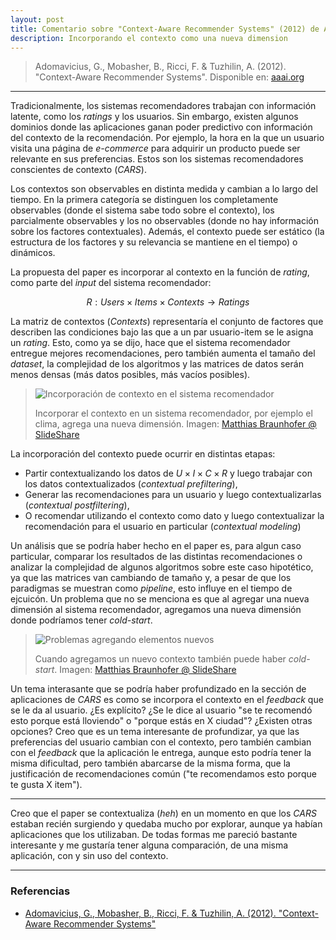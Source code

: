 ```yaml
---
layout: post
title: Comentario sobre "Context-Aware Recommender Systems" (2012) de Adomavicius, G., Mobasher, B., Ricci, F. & Tuzhilin, A.
description: Incorporando el contexto como una nueva dimension
---
```


> Adomavicius, G., Mobasher, B., Ricci, F. & Tuzhilin, A. (2012). "Context-Aware Recommender Systems". Disponible en: [aaai.org](https://www.aaai.org/ojs/index.php/aimagazine/article/view/2364)

---

Tradicionalmente, los sistemas recomendadores trabajan con información latente, como los *ratings* y los usuarios. Sin embargo, existen algunos dominios donde las aplicaciones ganan poder predictivo con información del contexto de la recomendación. Por ejemplo, la hora en la que un usuario visita una página de *e-commerce* para adquirir un producto puede ser relevante en sus preferencias. Estos son los sistemas recomendadores conscientes de contexto (*CARS*).

Los contextos son observables en distinta medida y cambian a lo largo del tiempo. En la primera categoría se distinguen los completamente observables (donde el sistema sabe todo sobre el contexto), los parcialmente observables y los no observables (donde no hay información sobre los factores contextuales). Además, el contexto puede ser estático (la estructura de los factores y su relevancia se mantiene en el tiempo) o dinámicos.

La propuesta del paper es incorporar al contexto en la función de *rating*, como parte del *input* del sistema recomendador:

$$R: Users \times Items \times Contexts \rightarrow Ratings$$

La matriz de contextos ($Contexts$) representaría el conjunto de factores que describen las condiciones bajo las que a un par usuario-item se le asigna un *rating*. Esto, como ya se dijo, hace que el sistema recomendador entregue mejores recomendaciones, pero también aumenta el tamaño del *dataset*, la complejidad de los algoritmos y las matrices de datos serán menos densas (más datos posibles, más vacíos posibles).

> ![Incorporación de contexto en el sistema recomendador](/recsys/public/img/context-matrix.png)
>
> Incorporar el contexto en un sistema recomendador, por ejemplo el clima, agrega una nueva dimensión. Imagen: [Matthias Braunhofer @ SlideShare](https://www.slideshare.net/mbraunhofer/hybridisation-techniques-for-coldstarting-contextaware-recommender-systems)

La incorporación del contexto puede ocurrir en distintas etapas:

* Partir contextualizando los datos de $U \times I \times C \times R$ y luego trabajar con los datos contextualizados (*contextual prefiltering*),
* Generar las recomendaciones para un usuario y luego contextualizarlas (*contextual postfiltering*),
* O recomendar utilizando el contexto como dato y luego contextualizar la recomendación para el usuario en particular (*contextual modeling*)

Un análisis que se podría haber hecho en el paper es, para algun caso particular, comparar los resultados de las distintas recomendaciones o analizar la complejidad de algunos algoritmos sobre este caso hipotético, ya que las matrices van cambiando de tamaño y, a pesar de que los paradigmas se muestran como *pipeline*, esto influye en el tiempo de ejcuicón. Un problema que no se menciona es que al agregar una nueva dimensión al sistema recomendador, agregamos una nueva dimensión donde podríamos tener *cold-start*.

> ![Problemas agregando elementos nuevos](/recsys/public/img/context-cold-start.png)
>
> Cuando agregamos un nuevo contexto también puede haber *cold-start*. Imagen: [Matthias Braunhofer @ SlideShare](https://www.slideshare.net/mbraunhofer/hybridisation-techniques-for-coldstarting-contextaware-recommender-systems)

Un tema interasante que se podría haber profundizado en la sección de aplicaciones de *CARS* es como se incorpora el contexto en el *feedback* que se le da al usuario. ¿Es explícito? ¿Se le dice al usuario "se te recomendó esto porque está lloviendo" o "porque estás en X ciudad"? ¿Existen otras opciones? Creo que es un tema interesante de profundizar, ya que las preferencias del usuario cambian con el contexto, pero también cambian con el *feedback* que la aplicación le entrega, aunque esto podría tener la misma dificultad, pero también abarcarse de la misma forma, que la justificación de recomendaciones común ("te recomendamos esto porque te gusta X item").

---

Creo que el paper se contextualiza (*heh*) en un momento en que los *CARS* estaban recién surgiendo y quedaba mucho por explorar, aunque ya habían aplicaciones que los utilizaban. De todas formas me pareció bastante interesante y me gustaría tener alguna comparación, de una misma aplicación, con y sin uso del contexto.

---

### Referencias

* [Adomavicius, G., Mobasher, B., Ricci, F. & Tuzhilin, A. (2012). "Context-Aware Recommender Systems"](https://aaai.org/ojs/index.php/aimagazine/article/view/2364)

